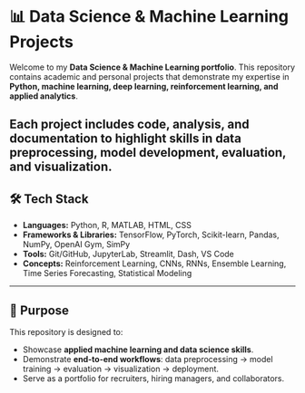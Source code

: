 # 📊 Data Science & Machine Learning Projects  

Welcome to my **Data Science & Machine Learning portfolio**. This repository contains academic and personal projects that demonstrate my expertise in **Python, machine learning, deep learning, reinforcement learning, and applied analytics**.  

Each project includes **code, analysis, and documentation** to highlight skills in data preprocessing, model development, evaluation, and visualization. 
---

## 🛠 Tech Stack
- **Languages:** Python, R, MATLAB, HTML, CSS  
- **Frameworks & Libraries:** TensorFlow, PyTorch, Scikit-learn, Pandas, NumPy, OpenAI Gym, SimPy  
- **Tools:** Git/GitHub, JupyterLab, Streamlit, Dash, VS Code  
- **Concepts:** Reinforcement Learning, CNNs, RNNs, Ensemble Learning, Time Series Forecasting, Statistical Modeling  

---

## 📌 Purpose
This repository is designed to:  
- Showcase **applied machine learning and data science skills**.  
- Demonstrate **end-to-end workflows**: data preprocessing → model training → evaluation → visualization → deployment.  
- Serve as a portfolio for recruiters, hiring managers, and collaborators. 
